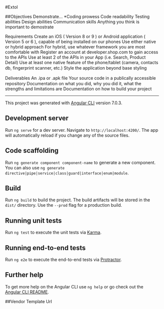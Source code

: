 #Extol

##Objectives 
Demonstrate... 
*Coding prowess Code readability Testing abilities Design abilities Communication skills Anything you think is important to demostrate 

Requirements Create an iOS ( Version 8 or 9 ) or Android application ( Version 5 or 6 ), capable of being installed on our phones Use either native or hybrid approach For hybrid, use whatever framework you are most comfortable with Register an account at developer.shop.com to gain access to the APIs Use at least 2 of the APIs in your App (i.e. Search, Product Detail) Use at least one native feature of the phone/tablet (camera, contacts db, ﬁngerprint scanner, etc.) Style the application beyond base styling 

Deliverables An .ipa or .apk ﬁle Your source code in a publically accessible repository Documentation on what you did, why you did it, what the strengths and limitations are Documentation on how to build your project
________________________

This project was generated with [Angular CLI](https://github.com/angular/angular-cli) version 7.0.3.


## Development server

Run `ng serve` for a dev server. Navigate to `http://localhost:4200/`. The app will automatically reload if you change any of the source files.

## Code scaffolding

Run `ng generate component component-name` to generate a new component. You can also use `ng generate directive|pipe|service|class|guard|interface|enum|module`.

## Build

Run `ng build` to build the project. The build artifacts will be stored in the `dist/` directory. Use the `--prod` flag for a production build.

## Running unit tests

Run `ng test` to execute the unit tests via [Karma](https://karma-runner.github.io).

## Running end-to-end tests

Run `ng e2e` to execute the end-to-end tests via [Protractor](http://www.protractortest.org/).

## Further help

To get more help on the Angular CLI use `ng help` or go check out the [Angular CLI README](https://github.com/angular/angular-cli/blob/master/README.md).

##Vendor Template Url